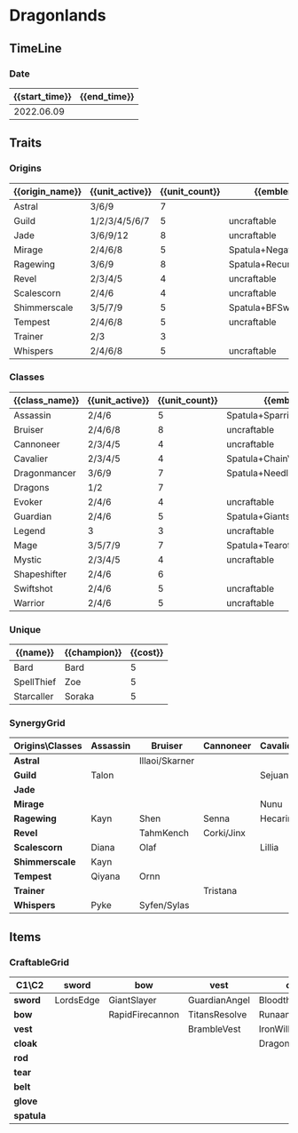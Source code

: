 # Dragonlands

## TimeLine
### Date
| {{start_time}} | {{end_time}} |
| -              | -            |
| 2022.06.09     |              |

## Traits
### Origins
| {{origin_name}} | {{unit_active}} | {{unit_count}} | {{emblem}}            | {{desc}} |
| -               | -               | -              | -                     | -        |
| Astral          | 3/6/9           | 7              |                       |          |
| Guild           | 1/2/3/4/5/6/7   | 5              | uncraftable           |          |
| Jade            | 3/6/9/12        | 8              | uncraftable           |          |
| Mirage          | 2/4/6/8         | 5              | Spatula+NegatronCloak |          |
| Ragewing        | 3/6/9           | 8              | Spatula+RecurveBow    |          |
| Revel           | 2/3/4/5         | 4              | uncraftable           |          |
| Scalescorn      | 2/4/6           | 4              | uncraftable           |          |
| Shimmerscale    | 3/5/7/9         | 5              | Spatula+BFSword       |          |
| Tempest         | 2/4/6/8         | 5              | uncraftable           |          |
| Trainer         | 2/3             | 3              |                       |          |
| Whispers        | 2/4/6/8         | 5              | uncraftable           |          |

### Classes
| {{class_name}} | {{unit_active}} | {{unit_count}} | {{emblem}}                 | {{desc}} |
| -              | -               | -              | -                          | -        |
| Assassin       | 2/4/6           | 5              | Spatula+SparringGloves     |          |
| Bruiser        | 2/4/6/8         | 8              | uncraftable                |          |
| Cannoneer      | 2/3/4/5         | 4              | uncraftable                |          |
| Cavalier       | 2/3/4/5         | 4              | Spatula+ChainVest          |          |
| Dragonmancer   | 3/6/9           | 7              | Spatula+NeedlesslyLargeRod |          |
| Dragons        | 1/2             | 7              |                            |          |
| Evoker         | 2/4/6           | 4              | uncraftable                |          |
| Guardian       | 2/4/6           | 5              | Spatula+GiantsBelt         |          |
| Legend         | 3               | 3              | uncraftable                |          |
| Mage           | 3/5/7/9         | 7              | Spatula+Tearofthegoddess   |          |
| Mystic         | 2/3/4/5         | 4              | uncraftable                |          |
| Shapeshifter   | 2/4/6           | 6              |                            |          |
| Swiftshot      | 2/4/6           | 5              | uncraftable                |          |
| Warrior        | 2/4/6           | 5              | uncraftable                |          |

### Unique
| {{name}}   | {{champion}} | {{cost}} |
| -          | -            | -        |
| Bard       | Bard         | 5        |
| SpellThief | Zoe          | 5        |
| Starcaller | Soraka       | 5        |

### SynergyGrid
| **Origins\Classes** | **Assassin** | **Bruiser**    | **Cannoneer** | **Cavalier** | **Dragonmancer** | **Dragons** | **Evoker**  | **Guardian** | **Legend** | **Mage**      | **Mystic** | **Shapeshifter** | **Swiftshot** | **Warrior** |
| -                   | -            | -              | -             | -            | -                | -           | -           | -            | -          | -             | -          | -                | -             | -           |
| **Astral**          |              | Illaoi/Skarner |               |              |                  | AurelionSol | AurelionSol |              |            | Nami/Vladimir | Nami       | Nidalee          | Varus         |             |
| **Guild**           | Talon        |                |               | Sejuani      |                  |             |             |              |            | Ryze          | Bard       |                  | Twitch        |             |
| **Jade**            |              |                |               |              | Ashe/Karma       | ShiOhYu     | Anivia      | Taric        | Anivia     |               | ShiOhYu    | Gnar/Neeko       | Ashe          |             |
| **Mirage**          |              |                |               | Nunu         | Yasuo            | Daeja       |             | Leona        |            |               |            |                  |               | Yasuo/Yone  |
| **Ragewing**        | Kayn         | Shen           | Senna         | Hecarim      | Sett/Swain       | Shyvana     |             |              |            |               |            | Shyvana/Swain    | Xayah         | Shen        |
| **Revel**           |              | TahmKench      | Corki/Jinx    |              |                  |             | Sona        |              |            |               |            |                  |               |             |
| **Scalescorn**      | Diana        | Olaf           |               | Lillia       |                  |             |             | Braum        |            | Lillia        |            |                  |               | Olaf        |
| **Shimmerscale**    | Kayn         |                |               |              | Volibear         | Idas        |             | Idas         | Volibear   | Zoe           |            |                  |               | Aatrox      |
| **Tempest**         | Qiyana       | Ornn           |               |              | LeeSin           | AoShin      |             |              | Ornn       |               |            |                  | Ezreal        |             |
| **Trainer**         |              |                | Tristana      |              |                  |             | Lulu        |              |            | Heimerdinger  | Lulu       |                  |               |             |
| **Whispers**        | Pyke         | Syfen/Sylas    |               |              |                  | Syfen       |             | Thresh       |            | Sylas         |            | Elise            |               |             |

## Items
### CraftableGrid
| **C1\C2**   | **sword** | **bow**         | **vest**      | **cloak**        | **rod**               | **tear**      | **belt**       | **glove**      | **spatula**        |
| -           | -         | -               | -             | -                | -                     | -             | -              | -              | -                  |
| **sword**   | LordsEdge | GiantSlayer     | GuardianAngel | Bloodthirster    | HextechGunblade       | SpearofShojin | ZekesHerald    | InfinityEdge   | ShimmerscaleEmblem |
| **bow**     |           | RapidFirecannon | TitansResolve | RunaansHurricane | GuinsoosRageblade     | StatikkShiv   | ZzRotPortal    | LastWhisper    | RagewingEmblem     |
| **vest**    |           |                 | BrambleVest   | IronWill         | LocketoftheIronSolari | FrozenHeart   | SunfireCape    | Shroud         | CavalierEmblem     |
| **cloak**   |           |                 |               | DragonsClaw      | IonicSpark            | Chalice       | Zephyr         | Quicksilver    | MirageEmblem       |
| **rod**     |           |                 |               |                  | RabadonsDeathcap      | LudensEcho    | Morellonomicon | ArcaneGauntlet | DragonmancerEmblem |
| **tear**    |           |                 |               |                  |                       | BlueSentinel  | Redemption     | HandofJustice  | MageEmblem         |
| **belt**    |           |                 |               |                  |                       |               | WarmogsArmor   | Backhand       | GuardianEmblem     |
| **glove**   |           |                 |               |                  |                       |               |                | ThiefsGloves   | YoumuusGhostblade  |
| **spatula** |           |                 |               |                  |                       |               |                |                | ForceofNature      |
